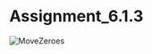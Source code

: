 # Assignment_6.1.3
![MoveZeroes](https://github.com/user-attachments/assets/22e8da59-ad1e-4129-8aa1-9fa514a06485)
